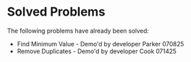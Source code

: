 # Solved Problems

The following problems have already been solved:

- Find Minimum Value - Demo'd by developer Parker 070825
- Remove Duplicates - Demo'd by developer Cook 071425
